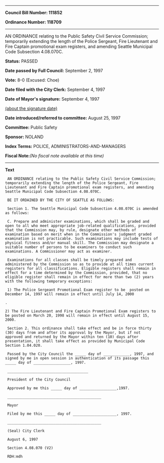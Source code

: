

********

**Council Bill Number: 111852**
   
**Ordinance Number: 118709**
********

 AN ORDINANCE relating to the Public Safety Civil Service Commission; temporarily extending the length of the Police Sergeant, Fire Lieutenant and Fire Captain promotional exam registers, and amending Seattle Municipal Code Subsection 4.08.070C.

**Status:** PASSED
   
**Date passed by Full Council:** September 2, 1997
   
**Vote:** 8-0 (Excused: Choe)
   
**Date filed with the City Clerk:** September 4, 1997
   
**Date of Mayor's signature:** September 4, 1997
   
[(about the signature date)](/~public/approvaldate.htm)
   
   
   
**Date introduced/referred to committee:** August 25, 1997
   
**Committee:** Public Safety
   
**Sponsor:** NOLAND
   
   
**Index Terms:** POLICE, ADMINISTRATORS-AND-MANAGERS

**Fiscal Note:**_(No fiscal note available at this time)_

********

**Text**
   
```
 AN ORDINANCE relating to the Public Safety Civil Service Commission; temporarily extending the length of the Police Sergeant, Fire Lieutenant and Fire Captain promotional exam registers, and amending Seattle Municipal Code Subsection 4.08.070C.

 BE IT ORDAINED BY THE CITY OF SEATTLE AS FOLLOWS:

 Section 1. The Seattle Municipal Code Subsection 4.08.070C is amended as follows:

 C. Prepare and administer examinations, which shall be graded and open to all who meet appropriate job-related qualifications, provided that the Commission may, by rule, designate other methods of examination based on merit when in the Commission's judgment graded examination is not practicable. Such examinations may include tests of physical fitness and/or manual skill. The Commission may designate a suitable number of persons to be examiners to conduct such examinations. A Commissioner may act as examiner.

 Examinations for all classes shall be timely prepared and administered by the Commission so as to provide at all times current registers for all classifications. Eligible registers shall remain in effect for a time determined by the Commission, provided, that no eligible register shall remain in effect for more than two (2) years with the following temporary exceptions:

 1) The Police Sergeant Promotional Exam register to be  posted on December 14, 1997 will remain in effect until July 14, 2000

.

2) The Fire Lieutenant and Fire Captain Promotional Exam registers to be posted on March 20, 1998 will remain in effect until August 15, 2000.

 Section 2. This ordinance shall take effect and be in force thirty (30) days from and after its approval by the Mayor, but if not approved and returned by the Mayor within ten (10) days after presentation, it shall take effect as provided by Municipal Code Section 1.04.020.

 Passed by the City Council the _____ day of ____________, 1997, and signed by me in open session in authentication of its passage this _____ day of _________________, 1997.

 _____________________________________

 President of the City Council

 Approved by me this _____ day of _________________,1997.

 ___________________________________________

 Mayor

 Filed by me this _____ day of ____________________, 1997.

 ___________________________________________

 (Seal) City Clerk

 August 6, 1997

 Section 4.08.070 (V2)

 RDH:mdh

```
